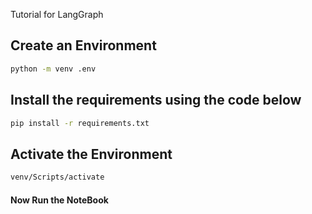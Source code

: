 Tutorial for LangGraph

## Create an Environment

```bash
python -m venv .env
```

## Install the requirements using the code below

```bash
pip install -r requirements.txt
```

## Activate the Environment

```bash
venv/Scripts/activate
```

#### Now Run the NoteBook
